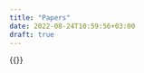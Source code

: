 ```yaml
---
title: "Papers"
date: 2022-08-24T10:59:56+03:00
draft: true
---
```


{{<paper title="An Autoscaling Platform Supporting Graph Data Modelling Big Data Analytics" authors="Athanasios Kiourtis, Panagiotis Karamolegkos, Andreas Karabetian, Konstantinos Voulgaris, Yannis Poulakis, Argyro Mavrogiorgou, Dimosthenis Kyriazis" abstract="Big Data has proved to be vast and complex, without being efficiently manageable through traditional architectures, whereas data analysis is considered crucial for both technical and non-technical stakeholders. Current analytics platforms are siloed for specific domains, whereas the requirements to enhance their use and lower their technicalities are continuously increasing. This paper describes a domain-agnostic single access autoscaling Big Data analytics platform, namely Diastema, as a collection of efficient and scalable components, offering userfriendly analytics through graph data modelling, supporting technical and nontechnical stakeholders. Diastema’s applicability is evaluated in healthcare through a predicting classifier for a COVID19 dataset, considering real-world constraints." date="2022/06/01" link="https://scholar.archive.org/work/ili5han7zrft5kr6fpbbkoqkau/access/wayback/https://ebooks.iospress.nl/pdf/doi/10.3233/SHTI220743" >}}
